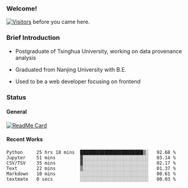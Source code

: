 ### Welcome!

[![Visitors](https://visitor-badge.laobi.icu/badge?page_id=HermitSun.HermitSun)]() before you came here.

### Brief Introduction

- Postgraduate of Tsinghua University, working on data provenance analysis

- Graduated from Nanjing University with B.E.

- Used to be a web developer focusing on frontend

### Status

#### General

[![ReadMe Card](https://github-readme-stats.hermitsun.vercel.app/api?username=HermitSun&count_private=true&show_icons=true)]()

#### Recent Works

<!--START_SECTION:waka-->

```text
Python     25 hrs 18 mins  ███████████████████████▒░   92.68 %
Jupyter    51 mins         ▓░░░░░░░░░░░░░░░░░░░░░░░░   03.14 %
CSV/TSV    35 mins         ▓░░░░░░░░░░░░░░░░░░░░░░░░   02.17 %
Text       22 mins         ▒░░░░░░░░░░░░░░░░░░░░░░░░   01.37 %
Markdown   10 mins         ░░░░░░░░░░░░░░░░░░░░░░░░░   00.61 %
textmate   0 secs          ░░░░░░░░░░░░░░░░░░░░░░░░░   00.03 %
```

<!--END_SECTION:waka-->
